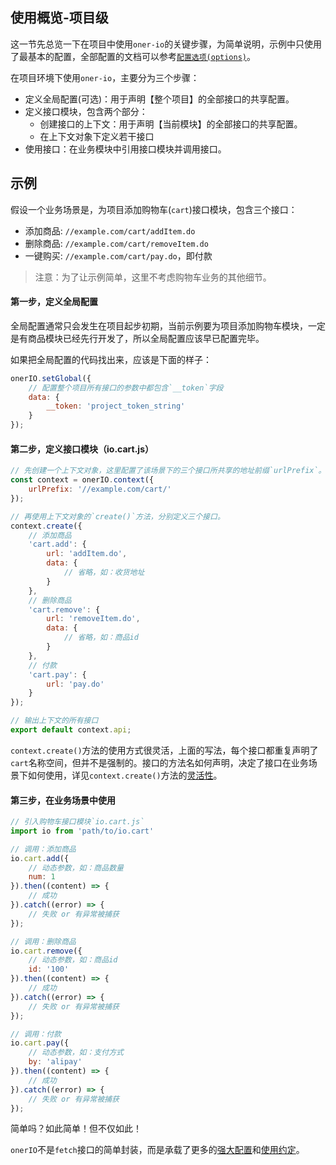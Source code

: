 ## 使用概览-项目级

这一节先总览一下在项目中使用`oner-io`的关键步骤，为简单说明，示例中只使用了最基本的配置，全部配置的文档可以参考[`配置选项(options)`](options.md)。

在项目环境下使用`oner-io`，主要分为三个步骤：

* 定义全局配置(可选)：用于声明【整个项目】的全部接口的共享配置。
* 定义接口模块，包含两个部分：
  - 创建接口的上下文：用于声明【当前模块】的全部接口的共享配置。
  - 在上下文对象下定义若干接口
* 使用接口：在业务模块中引用接口模块并调用接口。

## 示例

假设一个业务场景是，为项目添加购物车(`cart`)接口模块，包含三个接口：

* 添加商品: `//example.com/cart/addItem.do`
* 删除商品: `//example.com/cart/removeItem.do`
* 一键购买: `//example.com/cart/pay.do`，即付款

> 注意：为了让示例简单，这里不考虑购物车业务的其他细节。

#### 第一步，定义全局配置

全局配置通常只会发生在项目起步初期，当前示例要为项目添加购物车模块，一定是有商品模块已经先行开发了，所以全局配置应该早已配置完毕。

如果把全局配置的代码找出来，应该是下面的样子：

```js
onerIO.setGlobal({
    // 配置整个项目所有接口的参数中都包含`__token`字段
    data: {
        __token: 'project_token_string'
    }
});

```

#### 第二步，定义接口模块（io.cart.js）



```js
// 先创建一个上下文对象，这里配置了该场景下的三个接口所共享的地址前缀`urlPrefix`。
const context = onerIO.context({
    urlPrefix: '//example.com/cart/'
});

// 再使用上下文对象的`create()`方法，分别定义三个接口。
context.create({
    // 添加商品
    'cart.add': {
        url: 'addItem.do',
        data: {
            // 省略，如：收货地址
        }
    },
    // 删除商品
    'cart.remove': {
        url: 'removeItem.do',
        data: {
            // 省略，如：商品id
        }
    },
    // 付款
    'cart.pay': {
        url: 'pay.do'
    }
});

// 输出上下文的所有接口
export default context.api;
```

`context.create()`方法的使用方式很灵活，上面的写法，每个接口都重复声明了`cart`名称空间，但并不是强制的。接口的方法名如何声明，决定了接口在业务场景下如何使用，详见`context.create()`方法的[灵活性](https://github.com/oner-team/oner-io/blob/master/docs/clear_api.md)。

#### 第三步，在业务场景中使用

```js
// 引入购物车接口模块`io.cart.js`
import io from 'path/to/io.cart'

// 调用：添加商品
io.cart.add({
    // 动态参数，如：商品数量
    num: 1
}).then((content) => {
    // 成功
}).catch((error) => {
    // 失败 or 有异常被捕获
});

// 调用：删除商品
io.cart.remove({
    // 动态参数，如：商品id
    id: '100'
}).then((content) => {
    // 成功
}).catch((error) => {
    // 失败 or 有异常被捕获
});

// 调用：付款
io.cart.pay({
    // 动态参数，如：支付方式
    by: 'alipay'
}).then((content) => {
    // 成功
}).catch((error) => {
    // 失败 or 有异常被捕获
});
```

简单吗？如此简单！但不仅如此！

`onerIO`不是`fetch`接口的简单封装，而是承载了更多的[强大配置](options.md)和[使用约定](rules.md)。